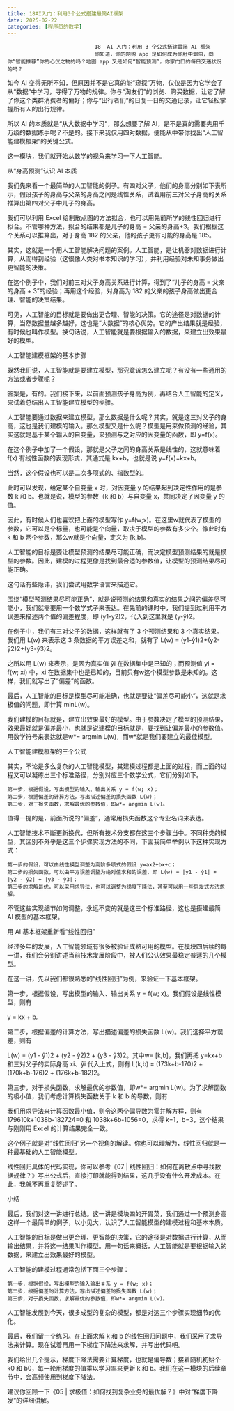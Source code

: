 ```yaml
---
title: 18AI入门：利用3个公式搭建最简AI框架
date: 2025-02-22
categories: [程序员的数学]
---
```

```text
                            18  AI 入门：利用 3 个公式搭建最简 AI 框架
                            你知道，你的网购 app 是如何成为你肚中蛔虫，向你“智能推荐”你的心仪之物的吗？地图 app 又是如何“智能预测”，你家门口的每日交通状况的吗？
```

如今 AI 变得无所不知，但原因并不是它真的能“窥探”万物，仅仅是因为它学会了从“数据”中学习，寻得了万物的规律。你与“淘友们”的浏览、购买数据，让它了解了你这个类群消费者的偏好；你与“出行者们”的日复一日的交通记录，让它轻松掌握所有人的出行规律。

所以 AI 的本质就是“从大数据中学习”，那么想要了解 AI，是不是真的需要先用千万级的数据练手呢？不是的。接下来我仅用四对数据，便能从中带你找出“人工智能建模框架”的关键公式。

这一模块，我们就开始从数学的视角来学习一下人工智能。

从“身高预测”认识 AI 本质

我们先来看一个最简单的人工智能的例子。有四对父子，他们的身高分别如下表所示，假设孩子的身高与父亲的身高之间是线性关系，试着用前三对父子身高的关系推算出第四对父子中儿子的身高。



我们可以利用 Excel 绘制散点图的方法拟合，也可以用先前所学的线性回归进行拟合。不管哪种方法，拟合的结果都是儿子的身高 = 父亲的身高+3。我们根据这个关系可以推算出，对于身高 182 的父亲，他的孩子更有可能的身高是 185。



其实，这就是一个用人工智能解决问题的案例。人工智能，是让机器对数据进行计算，从而得到经验（这很像人类对书本知识的学习），并利用经验对未知事务做出更智能的决策。

在这个例子中，我们对前三对父子身高关系进行计算，得到了“儿子的身高 = 父亲的身高 + 3”的经验；再用这个经验，对身高为 182 的父亲的孩子身高做出更合理、智能的决策结果。

可见，人工智能的目标就是要做出更合理、智能的决策。它的途径是对数据的计算，当然数据量越多越好，这也是“大数据”的核心优势。它的产出结果就是经验，有时候也叫作模型。换句话说，人工智能就是要根据输入的数据，来建立出效果最好的模型。

人工智能建模框架的基本步骤

既然我们说，人工智能就是要建立模型，那究竟该怎么建立呢？有没有一些通用的方法或者步骤呢？

答案是，有的。我们接下来，以前面预测孩子身高为例，再结合人工智能的定义，来试着总结出人工智能建立模型的步骤。

人工智能要通过数据来建立模型，那么数据是什么呢？其实，就是这三对父子的身高，这也是我们建模的输入。那么模型又是什么呢？模型是用来做预测的经验，其实这就是基于某个输入的自变量，来预测与之对应的因变量的函数，即 y=f(x)。

在这个例子中加了一个假设，那就是父子之间的身高关系是线性的，这就意味着 f(x) 有线性函数的表现形式，其通式是 kx+b，也就是说 y=f(x)=kx+b。


当然，这个假设也可以是二次多项式的、指数型的。


此时可以发现，给定某个自变量 x 时，对因变量 y 的结果起到决定性作用的是参数 k 和 b。也就是说，模型的参数（k 和 b）与自变量 x，共同决定了因变量 y 的值。

因此，有时候人们也喜欢把上面的模型写作 y=f(w;x)。在这里w就代表了模型的参数，它可以是个标量，也可能是个向量，取决于模型的参数有多少个。像此时有 k 和 b 两个参数，那么w就是个向量，定义为 [k,b]。

人工智能的目标是要让模型预测的结果尽可能正确，而决定模型预测结果的就是模型的参数。因此，建模的过程更像是找到最合适的参数值，让模型的预测结果尽可能正确。

这句话有些隐讳，我们尝试用数学语言来描述它。

围绕“模型预测结果尽可能正确”，就是说预测的结果和真实的结果之间的偏差尽可能小，我们就需要用一个数学式子来表达。在先前的课时中，我们提到过利用平方误差来描述两个值的偏差程度，即 (y1-y2)2，代入到这里就是 (y-ŷ)2。

在例子中，我们有三对父子的数据，这样就有了 3 个预测结果和 3 个真实结果。我们用 L(w) 来表示这 3 条数据的平方误差之和，就有了 L(w) = (y1-ŷ1)2+(y2-ŷ2)2+(y3-ŷ3)2。

之所以用 L(w) 来表示，是因为真实值 ŷi 在数据集中是已知的；而预测值 yi = f(w; xi) 中，xi 在数据集中也是已知的，目前只有w这个模型参数是未知的。这样，我们就写出了“偏差”的函数。

最后，人工智能的目标是模型尽可能准确，也就是要让“偏差尽可能小”，这就是求极值的问题，即计算 minL(w)。

我们建模的目标就是，建立出效果最好的模型。由于参数决定了模型的预测结果，效果最好就是偏差最小，也就是说建模的目标就是，要找到让偏差最小的参数值。用数学符号来表达就是w*= argmin L(w)，而w*就是我们要建立的最佳模型。

人工智能建模框架的三个公式

其实，不论是多么复杂的人工智能模型，其建模过程都是上面的过程，而上面的过程又可以凝练出三个标准路径，分别对应三个数学公式，它们分别如下。


```text
第一步，根据假设，写出模型的输入、输出关系 y = f(w; x)；
第二步，根据偏差的计算方法，写出描述偏差的损失函数 L(w)；
第三步，对于损失函数，求解最优的参数值，即w*= argmin L(w)。
```



值得一提的是，前面所说的“偏差”，通常用损失函数这个专业名词来表达。


人工智能技术不断更新换代，但所有技术分支都在这三个步骤当中。不同种类的模型，其区别不外乎是这三个步骤实现方法的不同，下面我简单举例以下这种实现方式：


```text
第一步的假设，可以由线性模型调整为高阶多项式的假设 y=ax2+bx+c；
第二步的损失函数，可以由平方误差调整为绝对值求和的误差，即 L(w) = |y1 - ŷ1| + |y2 - ŷ2| + |y3 - ŷ3|；
第三步的求解最优，可以采用求导法，也可以调整为梯度下降法，甚至可以用一些启发式方法求解。
```


不管这些实现细节如何调整，永远不变的就是这三个标准路径，这也是搭建最简 AI 模型的基本框架。

用 AI 基本框架重新看“线性回归”

经过多年的发展，人工智能领域有很多被验证成熟可用的模型。在模块四后续的每一讲，我们会分别讲述当前技术发展阶段中，被人们公认效果最稳定普适的几个模型。

在这一讲，先以我们都很熟悉的“线性回归”为例，来验证一下基本框架。


第一步，根据假设，写出模型的输入、输出关系 y = f(w; x)。我们假设是线性模型，则有


y = kx + b。


第二步，根据偏差的计算方法，写出描述偏差的损失函数 L(w)。我们选择平方误差，则有


L(w) = (y1 - ŷ1)2 + (y2 - ŷ2)2 + (y3 - ŷ3)2。其中w= [k,b]，我们再把 y=kx+b 和三对父子的实际身高 xi、ŷi 代入上式，则有 L(k,b) = (173k+b-170)2 + (170k+b-176)2 + (176k+b-182)2。


第三步，对于损失函数，求解最优的参数值，即w*= argmin L(w)。为了求解函数的极小值，我们考虑计算损失函数关于 k 和 b 的导数，则有




我们用求导法来计算函数最小值，则令这两个偏导数为零并解方程，则有 179610k+1038b-182724=0 和 1038k+6b-1056=0，求得 k=1，b=3，这个结果与刚刚用 Excel 的计算结果完全一致。

这个例子就是对“线性回归”另一个视角的解读。你也可以理解为，线性回归就是一种最基础的人工智能模型。


线性回归具体的代码实现，你可以参考《07 | 线性回归：如何在离散点中寻找数据规律？》写出公式后，直接打印就能得到结果，这几乎没有什么开发成本。在此，我就不再重复赘述了。


小结

最后，我们对这一讲进行总结。这一讲是模块四的开胃菜，我们通过一个预测身高这样一个最简单的例子，以小见大，认识了人工智能模型的建模过程和基本本质。

人工智能的目标是做出更合理、更智能的决策，它的途径是对数据进行计算，从而输出结果，并将这一结果叫作模型。用一句话来概括，人工智能就是要根据输入的数据，来建立出效果最好的模型。

人工智能的建模过程通常包括下面三个步骤：


```text
第一步，根据假设，写出模型的输入输出关系 y = f(w; x)；
第二步，根据偏差的计算方法，写出描述偏差的损失函数 L(w)；
第三步，对于损失函数，求解最优的参数值，即w*= argmin L(w)。
```


人工智能发展到今天，很多成型的复杂的模型，都是对这三个步骤实现细节的优化。

最后，我们留一个练习。在上面求解 k 和 b 的线性回归问题中，我们采用了求导法来计算。现在试着再用一下梯度下降法来求解，并写出代码吧。

我们给出几个提示，梯度下降法需要计算梯度，也就是偏导数；接着随机初始个 k0 和 b0，每一轮用梯度的值乘以学习率来更新 k 和 b。我们在这一模块的后续章节中，会高频使用到梯度下降法。


建议你回顾一下《05 | 求极值：如何找到复杂业务的最优解？》中对“梯度下降发”的详细讲解。


                        
                        
                            
